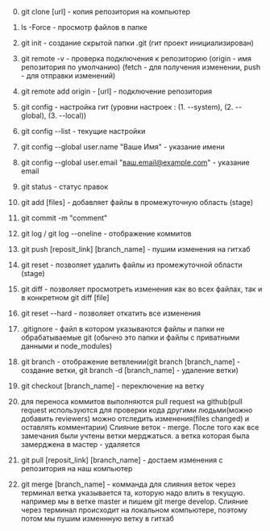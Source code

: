 0. git clone [url] - копия репозитория на компьютер
01. ls -Force - просмотр файлов в папке
02. git init - создание скрытой папки .git (гит проект инициализирован)
03. git remote -v - проверка подключения к репозиторию (origin - имя репозитория по умолчанию) (fetch - для получения изменении, push - для отправки изменений)
04. git remote add origin - [url] - подключение репозитория
05. git config - настройка гит (уровни настроек : (1. --system), (2. --global), (3. --local))
051. git config --list - текущие настройки
052. git config --global user.name "Ваше Имя" - указание имени
053. git config --global user.email "ваш.email@example.com" - указание email

1. git status - статус правок
2. git add [files] - добавляет файлы в промежуточную область (stage)
3. git commit -m "comment"
4. git log / git log --oneline - отображение коммитов
5. git push [reposit_link] [branch_name] - пушим изменения на гитхаб
6. git reset - позволяет удалить файлы из промежуточной области (stage)
7. git diff - позволяет просмотреть изменения как во всех файлах, так и в конкретном git diff [file]
8. git reset --hard - позволяет откатить все изменения
9. .gitignore - файл в котором указываются файлы и папки не обрабатываемые git (обычно это папки и файлы с приватными данными и node_modules)
10. git branch - отображение ветвлении(git branch [branch_name] - создание ветки, git branch -d [branch_name] - удаление ветки)
11. git checkout [branch_name] - переключение на ветку
12. для переноса коммитов выполняются pull request на github(pull request используются для проверки кода другими людьми(можно добавить reviewers) можно отследить изменения(files changed) и оставлять комментарии) Слияние веток - merge. После того как все замечания были учтены ветки мерджаться. а ветка которая была замерджена в мастер - удаляется
13. git pull [reposit_link] [branch_name] - достаем изменения с репозитория на наш компьютер
14. git merge [branch_name] - комманда для слияния веток через терминал ветка указывается та, которую надо влить в текущую. например мы в ветке master и пишем git merge develop. Слияние через терминал происходит на локальном компьютере, поэтому потом мы пушим изменнную ветку в гитхаб